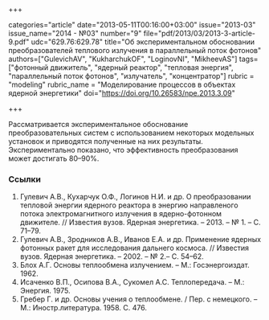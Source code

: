 +++

categories="article"
date="2013-05-11T00:16:00+03:00"
issue="2013-03"
issue_name="2014 - №03"
number="9"
file="pdf/2013/03/2013-3-article-9.pdf"
udc="629.76:629.78"
title="Об экспериментальном обосновании преобразователей теплового излучения в параллельный поток фотонов"
authors=["GulevichAV", "KukharchukOF", "LoginovNI", "MikheevAS"]
tags=["фотонный движитель", "ядерный реактор", "тепловая энергия", "параллельный поток фотонов", "излучатель", "концентратор"]
rubric = "modeling"
rubric_name = "Моделирование процессов в объектах ядерной энергетики"
doi="https://doi.org/10.26583/npe.2013.3.09"

+++

Рассматривается экспериментальное обоснование преобразовательных систем с использованием некоторых модельных установок и приводятся полученные на них результаты. Экспериментально показано, что эффективность преобразования может достигать 80–90%.

### Ссылки

1. Гулевич А.В., Кухарчук О.Ф., Логинов Н.И. и др. О преобразовании тепловой энергии ядерного реактора в энергию направленого потока электромагнитного излучения в ядерно-фотонном движителе. // Известия вузов. Ядерная энергетика. – 2013. – № 1. – С. 71–79.
2. Гулевич А.В., Зродников А.В., Иванов Е.А. и др. Применение ядерных фотонных ракет для исследования дальнего космоса. // Известия вузов. Ядерная энергетика. – 2002. – № 2.– С. 54–62.
3. Блох А.Г. Основы теплообмена излучением. – М.: Госэнергоиздат. 1962.
4. Исаченко В.П., Осипова В.А., Сукомел А.С. Теплопередача. – М.: Энергия. 1975.
5. Гребер Г. и др. Основы учения о теплообмене. / Пер. с немецкого. – М.: Иностр.литература. 1958. С. 476.